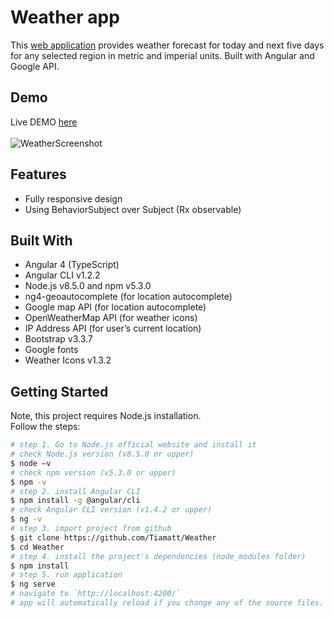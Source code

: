 # Weather app
This [web application](https://tiamatt.github.io/Weather) provides weather forecast for today and next five days for any selected region in metric and imperial units. Built with Angular and Google API.


## Demo
Live DEMO [here](https://tiamatt.github.io/Weather) </br>
</br>
![WeatherScreenshot](/src/assets/screenshot.png?raw=true "Weather screenshot")


## Features
* Fully responsive design
* Using BehaviorSubject over Subject (Rx observable)


## Built With
* Angular 4 (TypeScript)
* Angular CLI v1.2.2
* Node.js v8.5.0 and npm v5.3.0
* ng4-geoautocomplete (for location autocomplete)
* Google map API (for location autocomplete)
* OpenWeatherMap API (for weather icons)
* IP Address API (for user’s current location)
* Bootstrap v3.3.7
* Google fonts
* Weather Icons v1.3.2


## Getting Started
Note, this project requires Node.js installation.</br>
Follow the steps:
```bash
# step 1. Go to Node.js official website and install it
# check Node.js version (v8.5.0 or upper)
$ node –v
# check npm version (v5.3.0 or upper)
$ npm -v
# step 2. install Angular CLI
$ npm install -g @angular/cli
# check Angular CLI version (v1.4.2 or upper)
$ ng -v
# step 3. import project from github 
$ git clone https://github.com/Tiamatt/Weather
$ cd Weather
# step 4. install the project's dependencies (node_modules folder)
$ npm install
# step 5. run application
$ ng serve
# navigate to `http://localhost:4200/`
# app will automatically reload if you change any of the source files.
```